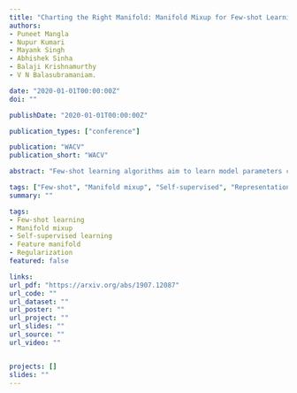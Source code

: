 ```yaml
---
title: "Charting the Right Manifold: Manifold Mixup for Few-shot Learning"
authors:
- Puneet Mangla
- Nupur Kumari
- Mayank Singh
- Abhishek Sinha
- Balaji Krishnamurthy
- V N Balasubramaniam.

date: "2020-01-01T00:00:00Z"
doi: ""

publishDate: "2020-01-01T00:00:00Z"

publication_types: ["conference"]

publication: "WACV"
publication_short: "WACV"

abstract: "Few-shot learning algorithms aim to learn model parameters capable of adapting to unseen classes with the help of only a few labeled examples. A recent regularization technique - Manifold Mixup focuses on learning a general-purpose representation, robust to small changes in the data distribution. Since the goal of few-shot learning is closely linked to robust representation learning, we study Manifold Mixup in this problem setting. Self-supervised learning is another technique that learns semantically meaningful features, using only the inherent structure of the data. This work investigates the role of learning relevant feature manifold for few-shot tasks using self-supervision and regularization techniques. We observe that regularizing the feature manifold, enriched via self-supervised techniques, with Manifold Mixup significantly improves few-shot learning performance. We show that our proposed method S2M2 beats the current state-of-the-art accuracy on standard few-shot learning datasets like CIFAR-FS, CUB, mini-ImageNet and tiered-ImageNet by 3-8 %. Through extensive experimentation, we show that the features learned using our approach generalize to complex few-shot evaluation tasks, cross-domain scenarios and are robust against slight changes to data distribution."

tags: ["Few-shot", "Manifold mixup", "Self-supervised", "Representation learning", "Regularization"]
summary: ""

tags:
- Few-shot learning
- Manifold mixup
- Self-supervised learning
- Feature manifold
- Regularization
featured: false

links:
url_pdf: "https://arxiv.org/abs/1907.12087"
url_code: ""
url_dataset: ""
url_poster: ""
url_project: ""
url_slides: ""
url_source: ""
url_video: ""


projects: []
slides: ""
---
```

